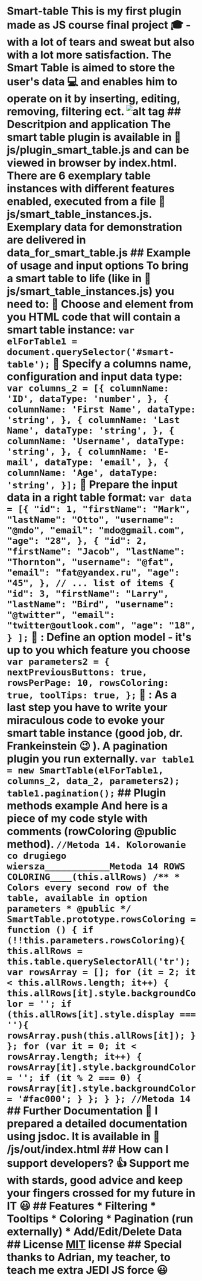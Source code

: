 # Smart-table This is my first plugin made as JS course final project :mortar_board: - with a lot of tears and sweat but also with a lot more satisfaction. The Smart Table is aimed to store the user's data :computer: and enables him to operate on it by inserting, editing, removing, filtering ect. ![alt tag](src/table_demo.png) ## Descritpion and application The smart table plugin is available in :open_file_folder: js/plugin_smart_table.js and can be viewed in browser by index.html. There are 6 exemplary table instances with different features enabled, executed from a file :open_file_folder: js/smart_table_instances.js. Exemplary data for demonstration are delivered in data_for_smart_table.js ## Example of usage and input options To bring a smart table to life (like in :open_file_folder: js/smart_table_instances.js) you need to: :pushpin: Choose and element from you HTML code that will contain a smart table instance: ``` var elForTable1 = document.querySelector('#smart-table'); ``` :pushpin: Specify a columns name, configuration and input data type: ``` var columns_2 = [{ columnName: 'ID', dataType: 'number', }, { columnName: 'First Name', dataType: 'string', }, { columnName: 'Last Name', dataType: 'string', }, { columnName: 'Username', dataType: 'string', }, { columnName: 'E-mail', dataType: 'email', }, { columnName: 'Age', dataType: 'string', }]; ``` :pushpin: Prepare the input data in a right table format: ``` var data = [{ "id": 1, "firstName": "Mark", "lastName": "Otto", "username": "@mdo", "email": "mdo@gmail.com", "age": "28", }, { "id": 2, "firstName": "Jacob", "lastName": "Thornton", "username": "@fat", "email": "fat@yandex.ru", "age": "45", }, // ... list of items { "id": 3, "firstName": "Larry", "lastName": "Bird", "username": "@twitter", "email": "twitter@outlook.com", "age": "18", } ]; ``` :pushpin: : Define an option model - it's up to you which feature you choose ``` var parameters2 = { nextPreviousButtons: true, rowsPerPage: 10, rowsColoring: true, toolTips: true, }; ``` :pushpin: : As a last step you have to write your miraculous code to evoke your smart table instance (good job, dr. Frankeinstein :wink: ). A pagination plugin you run externally. ``` var table1 = new SmartTable(elForTable1, columns_2, data_2, parameters2); table1.pagination(); ``` ## Plugin methods example And here is a piece of my code style with comments (rowColoring @public method). ``` //Metoda 14. Kolorowanie co drugiego wiersza____________Metoda 14 ROWS COLORING____(this.allRows) /** * Colors every second row of the table, available in option parameters * @public */ SmartTable.prototype.rowsColoring = function () { if (!!this.parameters.rowsColoring){ this.allRows = this.table.querySelectorAll('tr'); var rowsArray = []; for (it = 2; it < this.allRows.length; it++) { this.allRows[it].style.backgroundColor = ''; if (this.allRows[it].style.display === ''){ rowsArray.push(this.allRows[it]); } }; for (var it = 0; it < rowsArray.length; it++) { rowsArray[it].style.backgroundColor = ''; if (it % 2 === 0) { rowsArray[it].style.backgroundColor = '#fac000'; } }; } }; //Metoda 14 ``` ## Further Documentation :closed_book: I prepared a detailed documentation using jsdoc. It is available in :open_file_folder: /js/out/index.html ## How can I support developers? :+1: Support me with stards, good advice and keep your fingers crossed for my future in IT :smiley: ## Features * Filtering * Tooltips * Coloring * Pagination (run externally) * Add/Edit/Delete Data ## License [MIT](LICENSE.txt) license ## Special thanks to Adrian, my teacher, to teach me extra JEDI JS force :smiley: